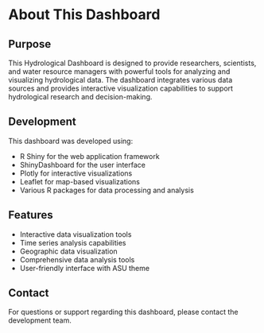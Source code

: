 # About This Dashboard

## Purpose

This Hydrological Dashboard is designed to provide researchers, scientists, and water resource managers with powerful tools for analyzing and visualizing hydrological data. The dashboard integrates various data sources and provides interactive visualization capabilities to support hydrological research and decision-making.

## Development

This dashboard was developed using:
- R Shiny for the web application framework
- ShinyDashboard for the user interface
- Plotly for interactive visualizations
- Leaflet for map-based visualizations
- Various R packages for data processing and analysis

## Features

- Interactive data visualization tools
- Time series analysis capabilities
- Geographic data visualization
- Comprehensive data analysis tools
- User-friendly interface with ASU theme

## Contact

For questions or support regarding this dashboard, please contact the development team. 